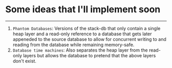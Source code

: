 # Some ideas that I'll implement soon
---
1. `Phantom Databases`: Versions of the stack-db that only contain a single heap layer and a read-only reference to a database that gets later appeneded to the source database to allow for concurrent writing to and reading from the database while remaining memory-safe.
2. `Database time machines`: Also separates the heap layer from the read-only layers but allows the database to pretend that the above layers don't exist.
